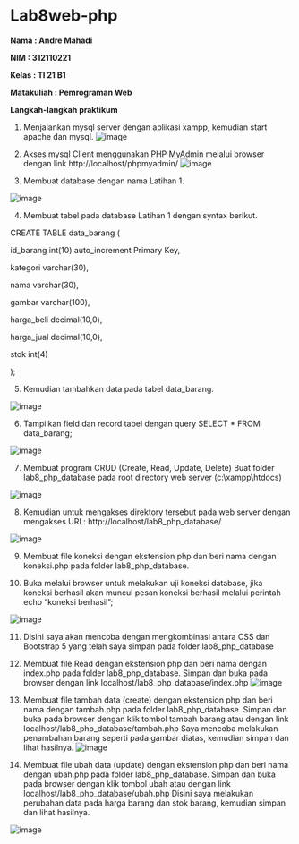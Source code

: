 # Lab8web-php

<b>Nama	: Andre Mahadi

NIM		: 312110221

Kelas		: TI 21 B1

Matakuliah	: Pemrograman Web</b>

<b>Langkah-langkah praktikum</b>

1.	Menjalankan mysql server dengan aplikasi xampp, kemudian start apache dan mysql.
![image](ss/ss12.png) 

2.	Akses mysql Client menggunakan PHP MyAdmin melalui browser dengan link http://localhost/phpmyadmin/ 
 ![image](ss/ss1.png)

3.	Membuat database dengan nama Latihan 1.
 
 ![image](ss/ss2.png)

4.	Membuat tabel pada database Latihan 1 dengan syntax berikut.

CREATE TABLE data_barang (

id_barang int(10) auto_increment Primary Key,

kategori varchar(30),

nama varchar(30),

gambar varchar(100),

harga_beli decimal(10,0),

harga_jual decimal(10,0),

stok int(4)

);


5.	Kemudian tambahkan data pada tabel data_barang.

 ![image](ss/ss3.png)

6.	Tampilkan field dan record tabel dengan query SELECT * FROM data_barang;

 ![image](ss/ss4.png)

7.	Membuat program CRUD (Create, Read, Update, Delete)
Buat folder lab8_php_database pada root directory web server (c:\xampp\htdocs)
 
![image](ss5.png)

8.	Kemudian untuk mengakses direktory tersebut pada web server dengan mengakses URL:
http://localhost/lab8_php_database/ 
 
![image](ss/ss6.png)

9.	Membuat file koneksi dengan ekstension php dan beri nama dengan koneksi.php pada folder lab8_php_database.

10.	Buka melalui browser untuk melakukan uji koneksi database, jika koneksi berhasil akan muncul pesan koneksi berhasil melalui perintah echo “koneksi berhasil”;
 
![image](ss/ss7.png)

11.	Disini saya akan mencoba dengan mengkombinasi antara CSS dan Bootstrap 5 yang telah saya simpan pada folder lab8_php_database

12.	Membuat file Read dengan ekstension php dan beri nama dengan index.php pada folder lab8_php_database.
Simpan dan buka pada browser dengan link localhost/lab8_php_database/index.php
![image](ss/ss9.png)

13.	Membuat file tambah data (create) dengan ekstension php dan beri nama dengan tambah.php pada folder lab8_php_database.
Simpan dan buka pada browser dengan klik tombol tambah barang atau dengan link localhost/lab8_php_database/tambah.php
Saya mencoba melakukan penambahan barang seperti pada gambar diatas, kemudian simpan dan lihat hasilnya.
![image](ss/ss10.png)
14.	Membuat file ubah data (update) dengan ekstension php dan beri nama dengan ubah.php pada folder lab8_php_database.
Simpan dan buka pada browser dengan klik tombol ubah atau dengan link localhost/lab8_php_database/ubah.php
Disini saya melakukan perubahan data pada  harga barang dan stok barang, kemudian simpan dan lihat hasilnya.
 
![image](ss/ss11.png)